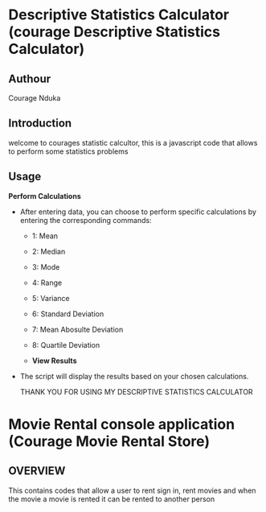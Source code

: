 # Descriptive Statistics Calculator (courage Descriptive Statistics Calculator)

## Authour
Courage Nduka

## Introduction 
welcome to courages statistic calcultor, this is a javascript code that allows to perform some statistics problems

## Usage
**Perform Calculations**
   - After entering data, you can choose to perform specific calculations by entering the corresponding commands:
     - 1: Mean
     - 2: Median
     - 3: Mode
     - 4: Range
     - 5: Variance
     - 6: Standard Deviation
     - 7: Mean Abosulte Deviation
     - 8: Quartile Deviation

     - **View Results**
   - The script will display the results based on your chosen calculations.


      THANK YOU FOR  USING MY DESCRIPTIVE STATISTICS CALCULATOR  


# Movie Rental console application (Courage Movie Rental Store)

## OVERVIEW
This contains codes that allow a user to rent sign in, rent movies and when the movie a movie is rented it can be rented to another person

